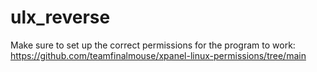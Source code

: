 # ulx_reverse
Make sure to set up the correct permissions for the program to work:
https://github.com/teamfinalmouse/xpanel-linux-permissions/tree/main
